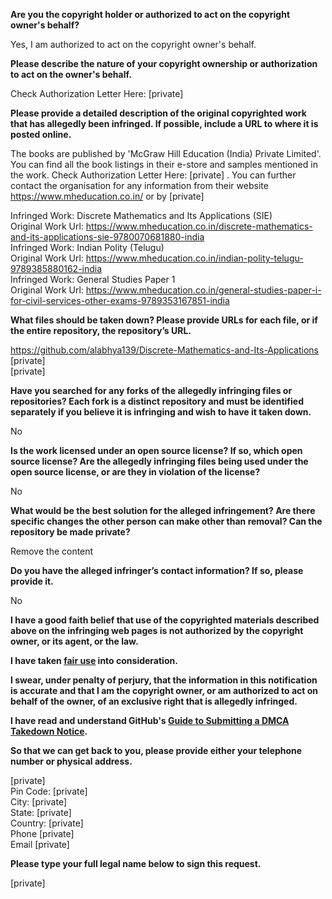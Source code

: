 **Are you the copyright holder or authorized to act on the copyright owner's behalf?**

Yes, I am authorized to act on the copyright owner's behalf.

**Please describe the nature of your copyright ownership or authorization to act on the owner's behalf.**

Check Authorization Letter Here: [private]

**Please provide a detailed description of the original copyrighted work that has allegedly been infringed. If possible, include a URL to where it is posted online.**

The books are published by 'McGraw Hill Education (India) Private Limited'. You can find all the book listings in their e-store and samples mentioned in the work. Check Authorization Letter Here: [private] . You can further contact the organisation for any information from their website https://www.mheducation.co.in/ or by [private]

Infringed Work: Discrete Mathematics and Its Applications (SIE)  
Original Work Url: https://www.mheducation.co.in/discrete-mathematics-and-its-applications-sie-9780070681880-india  
Infringed Work: Indian Polity (Telugu)  
Original Work Url: https://www.mheducation.co.in/indian-polity-telugu-9789385880162-india  
Infringed Work: General Studies Paper 1  
Original Work Url: https://www.mheducation.co.in/general-studies-paper-i-for-civil-services-other-exams-9789353167851-india

**What files should be taken down? Please provide URLs for each file, or if the entire repository, the repository’s URL.**

https://github.com/alabhya139/Discrete-Mathematics-and-Its-Applications  
[private]  
[private]

**Have you searched for any forks of the allegedly infringing files or repositories? Each fork is a distinct repository and must be identified separately if you believe it is infringing and wish to have it taken down.**

No

**Is the work licensed under an open source license? If so, which open source license? Are the allegedly infringing files being used under the open source license, or are they in violation of the license?**

No

**What would be the best solution for the alleged infringement? Are there specific changes the other person can make other than removal? Can the repository be made private?**

Remove the content

**Do you have the alleged infringer’s contact information? If so, please provide it.**

No

**I have a good faith belief that use of the copyrighted materials described above on the infringing web pages is not authorized by the copyright owner, or its agent, or the law.**

**I have taken <a href="https://www.lumendatabase.org/topics/22">fair use</a> into consideration.**

**I swear, under penalty of perjury, that the information in this notification is accurate and that I am the copyright owner, or am authorized to act on behalf of the owner, of an exclusive right that is allegedly infringed.**

**I have read and understand GitHub's <a href="https://docs.github.com/articles/guide-to-submitting-a-dmca-takedown-notice/">Guide to Submitting a DMCA Takedown Notice</a>.**

**So that we can get back to you, please provide either your telephone number or physical address.**

[private]  
Pin Code: [private]  
City: [private]  
State: [private]  
Country: [private]  
Phone [private]  
Email [private]

**Please type your full legal name below to sign this request.**

[private]
